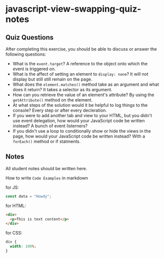 # javascript-view-swapping-quiz-notes

## Quiz Questions

After completing this exercise, you should be able to discuss or answer the following questions:

- What is the `event.target`?
A reference to the object onto which the event is triggered on.
- What is the affect of setting an element to `display: none`?
It will not display but still still remain on the page.
- What does the `element.matches()` method take as an argument and what does it return?
It takes a selector as its argument.
- How can you retrieve the value of an element's attribute?
By using the `getAttribute()` method on the element.
- At what steps of the solution would it be helpful to log things to the console?
Every step or after every decleration.
- If you were to add another tab and view to your HTML, but you didn't use event delegation, how would your JavaScript code be written instead?
A bunch of event listerners?
- If you didn't use a loop to conditionally show or hide the views in the page, how would your JavaScript code be written instead?
With a `forEach()` method or if statments.
## Notes

All student notes should be written here.


How to write `Code Examples` in markdown

for JS:

```javascript
const data = "Howdy";
```

for HTML:

```html
<div>
  <p>This is text content</p>
</div>
```

for CSS:

```css
div {
  width: 100%;
}
```
